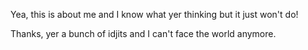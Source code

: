 Yea, this is about me and I know what yer thinking but it just won't do!

Thanks, yer a bunch of idjits and I can't face the world anymore.